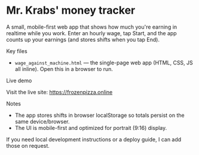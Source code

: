 # Mr. Krabs' money tracker 

A small, mobile-first web app that shows how much you're earning in realtime while you work. Enter an hourly wage, tap Start, and the app counts up your earnings (and stores shifts when you tap End).

Key files
- `wage_against_machine.html` — the single-page web app (HTML, CSS, JS all inline). Open this in a browser to run.

Live demo

Visit the live site: https://frozenpizza.online

Notes
- The app stores shifts in browser localStorage so totals persist on the same device/browser.
- The UI is mobile-first and optimized for portrait (9:16) display.

If you need local development instructions or a deploy guide, I can add those on request.
